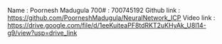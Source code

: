 Name : Poornesh Madugula
700# : 700745192
Github link : https://github.com/PoorneshMadugula/NeuralNetwork_ICP
Video link : https://drive.google.com/file/d/1eeKuiteaPF8tdRKT2uKHyAk_U8l14-g9/view?usp=drive_link
